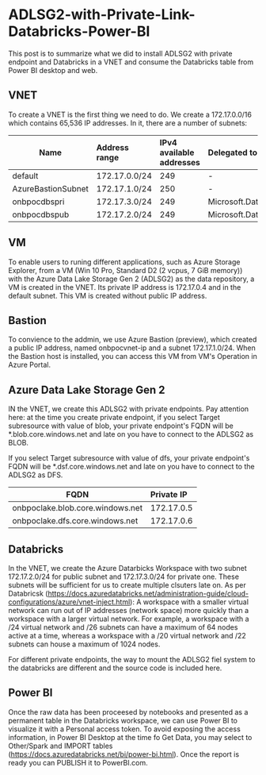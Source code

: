 # ADLSG2-with-Private-Link-Databricks-Power-BI
This post is to summarize what we did to install ADLSG2 with private endpoint and Databricks in a VNET and consume the Databricks table from Power BI desktop and web.

## VNET
To create a VNET is the first thing we need to do. We create a 172.17.0.0/16 which contains 65,536 IP addresses. In it, there are a number of subnets:

| Name               | Address range | IPv4 available addresses | Delegated to                    | Security group              |
| -------------------|:--------------|:-------------------------|:--------------------------------|:----------------------------|
| default            | 172.17.0.0/24 | 249                      | -                               | -                           |
| AzureBastionSubnet | 172.17.1.0/24 | 250                      | -                               | -                           |
| onbpocdbspri       | 172.17.3.0/24 | 249                      | Microsoft.Databricks/workspaces | databricksnsg74bdgxsqpvvlo  |
| onbpocdbspub       | 172.17.2.0/24 | 249                      | Microsoft.Databricks/workspaces | databricksnsg74bdgxsqpvvlo  |

## VM
To enable users to runing different applications, such as Azure Storage Explorer, from a VM (Win 10 Pro, Standard D2 (2 vcpus, 7 GiB memory)) with the Azure Data Lake Storage Gen 2 (ADLSG2) as the data repository, a VM is created in the VNET. Its private IP address is 172.17.0.4 and in the default subnet. This VM is created without public IP address.

## Bastion
To convience to the addmin, we use Azure Bastion (preview), which created a public IP address, named onbpocvnet-ip and a subnet 172.17.1.0/24. When the Bastion host is installed, you can access this VM from VM's Operation in Azure Portal.

## Azure Data Lake Storage Gen 2
IN the VNET, we create this ADLSG2 with private endpoints. Pay attention here: at the time you create private endpoint, if you select Target subresource with value of blob, your private endpoint's FQDN will be *.blob.core.windows.net and late on you have to connect to the ADLSG2 as BLOB.

If you select Target subresource with value of dfs, your private endpoint's FQDN will be *.dsf.core.windows.net and late on you have to connect to the ADLSG2 as DFS.

| FQDN                             | Private IP |
| ---------------------------------|:-----------|
| onbpoclake.blob.core.windows.net | 172.17.0.5 |
| onbpoclake.dfs.core.windows.net  | 172.17.0.6 |

## Databricks
In the VNET, we create the Azure Datarbicks Workspace with two subnet 172.17.2.0/24 for public subnet and 172.17.3.0/24 for private one. These subnets will be sufficient for us to create multiple clsuters late on. As per Databricsk (https://docs.azuredatabricks.net/administration-guide/cloud-configurations/azure/vnet-inject.html): 
A workspace with a smaller virtual network can run out of IP addresses (network space) more quickly than a workspace with a larger virtual network. For example, a workspace with a /24 virtual network and /26 subnets can have a maximum of 64 nodes active at a time, whereas a workspace with a /20 virtual network and /22 subnets can house a maximum of 1024 nodes.

For different private endpoints, the way to mount the ADLSG2 fiel system to the databricks are different and the source code is included here.

## Power BI
Once the raw data has been proceesed by notebooks and presented as a permanent table in the Databricks workspace, we can use Power BI to visualize it with a Personal access token. To avoid exposing the access information, in Power BI Desktop at the time fo Get Data, you may select to Other/Spark and IMPORT tables (https://docs.azuredatabricks.net/bi/power-bi.html). Once the report is ready you can PUBLISH it to PowerBI.com.  
